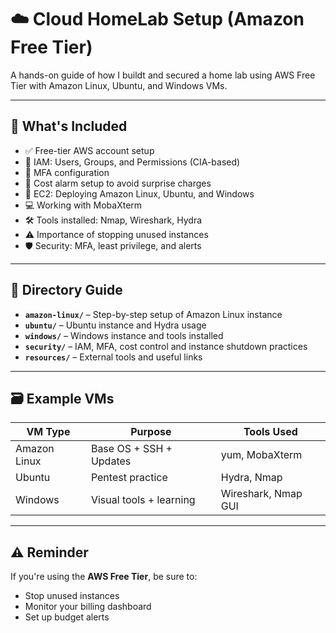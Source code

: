 # ☁️ Cloud HomeLab Setup (Amazon Free Tier)

A hands-on guide of how I buildt and secured a home lab using AWS Free Tier with Amazon Linux, Ubuntu, and Windows VMs.

---

## 🔧 What's Included

- ✅ Free-tier AWS account setup
- 👤 IAM: Users, Groups, and Permissions (CIA-based)
- 🔐 MFA configuration
- 💸 Cost alarm setup to avoid surprise charges
- 🧠 EC2: Deploying Amazon Linux, Ubuntu, and Windows
- 💻 Working with MobaXterm
- 🛠️ Tools installed: Nmap, Wireshark, Hydra
- ⚠️ Importance of stopping unused instances
- 🛡️ Security: MFA, least privilege, and alerts

---

## 📁 Directory Guide

- **`amazon-linux/`** – Step-by-step setup of Amazon Linux instance
- **`ubuntu/`** – Ubuntu instance and Hydra usage
- **`windows/`** – Windows instance and tools installed
- **`security/`** – IAM, MFA, cost control and instance shutdown practices
- **`resources/`** – External tools and useful links

---

## 🗃️ Example VMs

| VM Type        | Purpose                     | Tools Used                   |
|----------------|-----------------------------|------------------------------|
| Amazon Linux   | Base OS + SSH + Updates     | yum, MobaXterm               |
| Ubuntu         | Pentest practice            | Hydra, Nmap                  |
| Windows        | Visual tools + learning     | Wireshark, Nmap GUI          |

---

## ⚠️ Reminder

If you're using the **AWS Free Tier**, be sure to:
- Stop unused instances
- Monitor your billing dashboard
- Set up budget alerts
